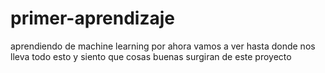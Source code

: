 # primer-aprendizaje
aprendiendo de machine learning
por ahora vamos a ver hasta donde nos lleva todo esto y siento que cosas buenas surgiran de este proyecto
